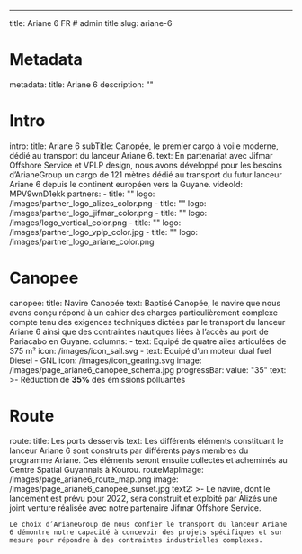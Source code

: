 ---
title: Ariane 6 FR # admin title
slug: ariane-6
# Metadata
metadata: 
  title: Ariane 6
  description: ""
# Intro
intro:
  title: Ariane 6
  subTitle: Canopée, le premier cargo à voile moderne, dédié au transport du lanceur Ariane 6.
  text: En partenariat avec Jifmar Offshore Service et VPLP design, nous avons développé pour les besoins d’ArianeGroup un cargo de 121 mètres dédié au transport du futur lanceur Ariane 6 depuis le continent européen vers la Guyane.
  videoId: MPV9wnD1ekk
  partners: 
    - title: ""
      logo: /images/partner_logo_alizes_color.png
    - title: ""
      logo: /images/partner_logo_jifmar_color.png
    - title: ""
      logo: /images/logo_vertical_color.png
    - title: ""
      logo: /images/partner_logo_vplp_color.jpg
    - title: ""
      logo: /images/partner_logo_ariane_color.png
# Canopee
canopee:
  title: Navire Canopée
  text: Baptisé Canopée, le navire que nous avons conçu répond à un cahier des charges particulièrement complexe compte tenu des exigences techniques dictées par le transport du lanceur Ariane 6 ainsi que des contraintes nautiques liées à l’accès au port de Pariacabo en Guyane.
  columns:
    - text: Equipé de quatre ailes articulées de 375 m²
      icon: /images/icon_sail.svg
    - text: Equipé d’un moteur dual fuel Diesel - GNL
      icon: /images/icon_gearing.svg
  image: /images/page_ariane6_canopee_schema.jpg
  progressBar:
    value: "35"
    text: >-
      Réduction de **35%** des émissions polluantes
# Route
route:
  title: Les ports desservis
  text: Les différents éléments constituant le lanceur Ariane 6 sont construits par différents pays membres du programme Ariane. Ces éléments seront ensuite collectés et acheminés au Centre Spatial Guyannais à Kourou.
  routeMapImage: /images/page_ariane6_route_map.png
  image: /images/page_ariane6_canopee_sunset.jpg
  text2: >-
    Le navire, dont le lancement est prévu pour 2022, sera construit et exploité par Alizés une joint venture réalisée avec notre partenaire Jifmar Offshore Service.
    
    
    Le choix d’ArianeGroup de nous confier le transport du lanceur Ariane 6 démontre notre capacité à concevoir des projets spécifiques et sur mesure pour répondre à des contraintes industrielles complexes.